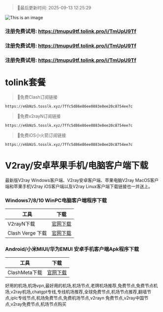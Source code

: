 >🚀最后更新时间: 2025-09-13 12:25:29

![This is an image](https://raw.githubusercontent.com/tolinkshare2/tolinkshare2.github.io/main/1893358159.jpg)

### 注册免费试用: https://tmupu9tf.tolink.pro/i/TmUpU9Tf

### 注册免费试用: https://tmupu9tf.tolink.pro/i/TmUpU9Tf

### 注册免费试用: https://tmupu9tf.tolink.pro/i/TmUpU9Tf

# tolink套餐

>🚀免费Clash订阅链接

```
https://e6bNzS.tosslk.xyz/7ffc5d86e86ee0883e8ee20c8754ee7c
```

>🚀免费v2rayN订阅链接

```
https://e6bNzS.tosslk.xyz/7ffc5d86e86ee0883e8ee20c8754ee7c
```

>🚀免费iOS小火箭订阅链接

```
https://e6bNzS.tosslk.xyz/7ffc5d86e86ee0883e8ee20c8754ee7c
```


# V2ray/安卓苹果手机/电脑客户端下载
最新版V2ray Windows客户端、V2ray安卓客户端、苹果电脑V2ray MacOS客户端和苹果手机V2ray iOS客户端以及V2ray Linux客户端下载链接也一并送上。

### Windows7/8/10 WinPC电脑客户端程序下载

| 工具 | 下载 |
| ------------- | ------------- |
| V2rayN下载 | [官网下载](https://github.com/2dust/v2rayN/releases) |
| Clash Verge 下载 | [官网下载](https://github.com/clash-verge-rev/clash-verge-rev/releases) | 

### Android/小米MIUI/华为EMUI 安卓手机客户端Apk程序下载

| 工具 | 下载 |
| ------------- | ------------- |
| ClashMeta下载 | [官网下载](https://github.com/MetaCubeX/ClashMetaForAndroid/releases) | 



好用的机场,机场vpn,最好用的机场,机场节点,老牌机场推荐,免费节点,免费节点机场,v2ray机场,chatgpt专线,专线机场推荐,全球免费节点,机场节点推荐,翻墙节点,iplc专线节点,机场免费节点,免费机场节点,v2rayn 免费节点,v2ray中国节点,v2ray免费节点,机场节点购买
